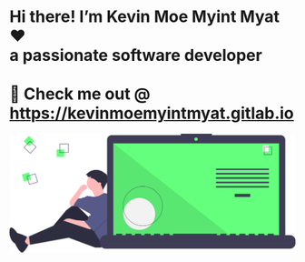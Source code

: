 # Hi there! I’m Kevin Moe Myint Myat ❤️ <br/> a passionate software developer <br/><br/> 🍺 Check me out @ https://kevinmoemyintmyat.gitlab.io

<img src="./code_thinking.svg" />
